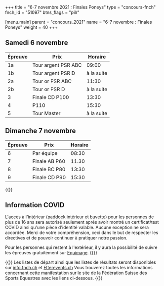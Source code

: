 +++
title = "6-7 novembre 2021 : Finales Poneys"
type = "concours-fnch"
fnch_id = "51097"
btns_flags = "pilr"

[menu.main]
  parent = "concours_2021"
  name = "6-7 novembre : Finales Poneys"
  weight = 40
+++

## Samedi 6 novembre

Épreuve | Prix                | Horaire
--------|---------------------|-----------
1a      | Tour argent PSR ABC | 09:00
1b      | Tour argent PSR D   | à la suite
2a      | Tour or PSR ABC     | 11:30
2b      | Tour or PSR D       | à la suite
3       | Finale CD P100      |13:30
4       | P110                | 15:30
5       | Tour Master         | à la suite

## Dimanche 7 novembre

Épreuve | Prix                | Horaire
--------|---------------------|-----------
6       | Par équipe          | 08:30
7       | Finale AB P60       | 11.30
8       | Finale BC P80       | 13:30
9       | Finale CD P90       | 15:30

{{<admonition covid-orange>}}
## Information COVID

L'accès à l'intérieur (paddock intérieur et buvette) pour les personnes de plus de 16 ans sera autorisé seulement après avoir montré un certificat/test COVID ainsi qu'une pièce d'identité valable. Aucune exception ne sera accordée. Merci de votre compréhension, ceci dans le but de respecter les directives et de pouvoir continuer à pratiquer notre passion.

Pour les personnes qui restent à l'extérieur, il y aura la possibilité de suivre les épreuves gratuitement sur [Equimage](https://equimage.ch/).
{{</admonition>}}

{{<admonition>}}
Les listes de départ ainsi que les listes de résultats seront disponibles sur
[info.fnch.ch](https://info.fnch.ch) et [Etterevents.ch](https://etterevents.ch)
Vous trouverez toutes les informations concernant cette manifestation
sur le site de la Fédération Suisse des Sports Equestres avec les liens ci-dessous.
{{</admonition>}}
